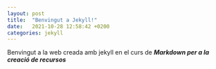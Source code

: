 ```yaml
---
layout: post
title:  "Benvingut a Jekyll!"
date:   2021-10-28 12:58:42 +0200
categories: jekyll
---
```

Benvingut a la web creada amb jekyll en el curs de ***Markdown per a la creació de recursos***  